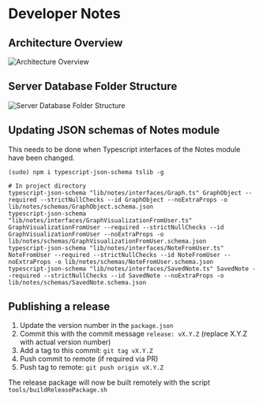 # Developer Notes

## Architecture Overview

![Architecture Overview](./img/architecture%20overview.png)

## Server Database Folder Structure

![Server Database Folder Structure](./img/database%20folder%20structure.png)

## Updating JSON schemas of Notes module

This needs to be done when Typescript interfaces of the Notes module have been
changed.

```
(sudo) npm i typescript-json-schema tslib -g

# In project directory
typescript-json-schema "lib/notes/interfaces/Graph.ts" GraphObject --required --strictNullChecks --id GraphObject --noExtraProps -o lib/notes/schemas/GraphObject.schema.json
typescript-json-schema "lib/notes/interfaces/GraphVisualizationFromUser.ts" GraphVisualizationFromUser --required --strictNullChecks --id GraphVisualizationFromUser --noExtraProps -o lib/notes/schemas/GraphVisualizationFromUser.schema.json
typescript-json-schema "lib/notes/interfaces/NoteFromUser.ts" NoteFromUser --required --strictNullChecks --id NoteFromUser --noExtraProps -o lib/notes/schemas/NoteFromUser.schema.json
typescript-json-schema "lib/notes/interfaces/SavedNote.ts" SavedNote --required --strictNullChecks --id SavedNote --noExtraProps -o lib/notes/schemas/SavedNote.schema.json
```

## Publishing a release

1. Update the version number in the `package.json`
2. Commit this with the commit message `release: vX.Y.Z` (replace X.Y.Z with actual version number)
3. Add a tag to this commit: `git tag vX.Y.Z`
4. Push commit to remote (if required via PR)
5. Push tag to remote: `git push origin vX.Y.Z`

The release package will now be built remotely with the script 
`tools/buildReleasePackage.sh`